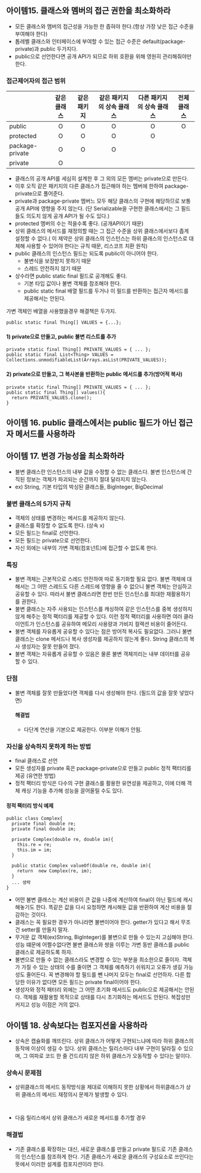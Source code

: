 ## 아이템15. 클래스와 멤버의 접근 권한을 최소화하라
- 모든 클래스와 멤버의 접근성을 가능한 한 좁혀야 한다.(항상 가장 낮은 접근 수준을 부여해야 한다)
- 톱레벨 클래스와 인터페이스에 부여할 수 있는 접근 수준은 default(package-private)과 public 두가지다. 
- public으로 선언한다면 공개 API가 되므로 하위 호환을 위해 영원히 관리해줘야만 한다.

### 접근제어자의 접근 범위
|         |   같은 클래스  | 같은 패키지 | 같은 패키지의 상속 클래스 | 다른 패키지의 상속 클래스 | 전체 클래스 |
| --- | :---: | :---: | :---:  |  :---:  |  :---:  |
| public  |  O | O | O | O | O |
| protected | O | O | O | O |  |
| package-private | O | O | O | |  | 
| private | O | |  |  |  |


- 클래스의 공개 API를 세심히 설계한 후 그 외의 모든 멤버는 private으로 만든다.
- 이후 오직 같은 패키지의 다른 클래스가 접근해야 하는 멤버에 한하여 package-private으로 풀어준다.
- private과 package-private 멤버느 모두 해당 클래스의 구현에 해당하므로 보통 공개 API에 영향을 주지 않는다. (단 Serializable을 구현한 클래스에서는 그 필드들도 의도치 않게 공개 API가 될 수도 있다.)
- protected 멤버의 수는 적을수록 좋다. (공개API이기 때문)
- 상위 클래스의 메서드를 재정의할 때는 그 접근 수준을 상위 클래스에서보다 좁게 설정할 수 없다.( 이 제약은 상위 클래스의 인스턴스는 하위 클래스의 인스턴스로 대체해 사용할 수 있어야 한다는 규칙 때문, 리스코프 치환 원칙)
- public 클래스의 인스턴스 필드는 되도록 public이 아니어야 한다.
  - 불변식을 보장받지 못하기 때문
  - 스레드 안전하지 않기 때문
- 상수라면 public static final 필드로 공개해도 좋다.
  - 기본 타입 값이나 불변 객체를 참조해야 한다. 
  - public static final 배열 필드를 두거나 이 필드를 반환하는 접근자 메서드를 제공해서는 안된다.

가변 객체인 배열을 사용했을경우 해결책은 두가지.
```
public static final Thing[] VALUES = {...};
```

#### 1) private으로 만들고, public 불변 리스트를 추가
```
private static final Thing[] PRIVATE_VALUES = { ... };
public static final List<Thing> VALUES = Collections.unmodifiableList(Arrays.asList(PRIVATE_VALUES));
```

#### 2) private으로 만들고, 그 복사본을 반환하는 public 메서드를 추가(방어적 복사)
```
private static final Thing[] PRIVATE_VALUES = { ... };
public static final Thing[] values(){
  return PRIVATE_VALUES.clone();
}
```


## 아이템 16. public 클래스에서는 public 필드가 아닌 접근자 메서드를 사용하라

## 아이템 17. 변경 가능성을 최소화하라
- 불변 클래스란 인스턴스의 내부 값을 수정할 수 없는 클래스다. 불변 인스턴스에 간직된 정보는 객체가 파괴되는 순간까지 절대 달라지지 않는다.
- ex) String, 기본 타입의 박싱된 클래스들, BigInteger, BigDecimal

### 불변 클래스의 5가지 규칙
- 객체의 상태를 변경하는 메서드를 제공하지 않는다.
- 클래스를 확장할 수 없도록 한다. (상속 x)
- 모든 필드는 final로 선언한다.
- 모든 필드는 private으로 선언한다.
- 자신 외에는 내부의 가변 객체(컴포넌트)에 접근할 수 없도록 한다.


### 특징
- 불변 객체는 근본적으로 스레드 안전하여 따로 동기화할 필요 없다. 불변 객체에 대해서는 그 어떤 스레드도 다른 스레드에 영향을 줄 수 없으니 불변 객체는 안심하고 공유할 수 있다. 따라서 불변 클래스라면 한번 만든 인스턴스를 최대한 재활용하기를 권한다.
- 불변 클래스는 자주 사용되는 인스턴스를 캐싱하여 같은 인스턴스를 중복 생성하지 않게 해주는 정적 팩터리를 제공할 수 있다. 이런 정적 팩터리를 사용하면 여러 클라이언트가 인스턴스를 공유하여 메모리 사용량과 가비지 컬렉션 비용이 줄어든다.
- 불변 객체를 자유롭게 공유할 수 있다는 점은 방어적 복사도 필요없다. 그러니 불변 클래스는 clone 메서드나 복사 생성자를 제공하지 않는게 좋다. String 클래스의 복사 생성자는 잘못 만들어 졌다.
- 불변 객체는 자유롭게 공유할 수 있음은 물론 불변 객체끼리는 내부 데이터를 공유할 수 있다.

### 단점
- 불변 객체를 잘못 만들었다면 객체를 다시 생성해야 한다. (필드의 값을 잘못 넣었다면)
  #### 해결법
  - 다단계 연산을 기본으로 제공한다. 이부분 이해가 안됨.

### 자신을 상속하지 못하게 하는 방법
- final 클래스로 선언
- 모든 생성자를 private 혹은 package-private으로 만들고 public 정적 팩터리를 제공 (유연한 방법)
- 정적 팩터리 방식은 다수의 구현 클래스를 활용한 유연성을 제공하고, 이에 더해 객체 캐싱 기능을 추가해 성능을 끌어올릴 수도 있다.

#### 정적 팩터리 방식 예제
```
public class Complex{
  private final double re;
  private final double im;
  
  private Complex(double re, double im){
    this.re = re;
    this.im = im;
  }
  
  public static Complex valueOf(double re, double im){
    return  new Complex(re, im);
  }
  ... 생략
}

```

- 어떤 불변 클래스는 계산 비용이 큰 값을 나중에 계산하여 final이 아닌 필드에 캐시해놓기도 한다. 똑같은 값을 다시 요청하면 캐시해둔 값을 반환하여 계산 비용을 절감하는 것이다.
- 클래스는 꼭 필요한 경우가 아니라면 불변이어야 한다. getter가 있다고 해서 무조건 setter를 만들지 말자.
- 무거운 값 객체(ex)String, BigInteger)를 불변으로 만들 수 있는지 고심해야 한다. 성능 떄문에 어쩔수없다면 불변 클래스와 쌍을 이루는 가변 동반 클래스를 public 클래스로 제공하도록 하자.
- 불변으로 만들 수 없는 클래스라도 변경할 수 있는 부분을 최소한으로 줄이자. 객체가 가질 수 있는 상태의 수를 줄이면 그 객체를 예측하기 쉬워지고 오류가 생길 가능성도 줄어든다. 꼭 변경해야 할 필드를 뺀 나머지 모두는 final로 선언하자. 다른 합당한 이유가 없다면 모든 필드는 private final이어야 한다.
- 생성자와 정적 패터리 외에는 그 어떤 초기화 메서드도 public으로 제공해서는 안된다. 객체를 재활용할 목적으로 상태를 다시 초기화하는 메서드도 안된다. 복잡성만 커지고 성능 이점은 거의 없다.

## 아이템 18. 상속보다는 컴포지션을 사용하라
- 상속은 캡슐화를 깨뜨린다. 상위 클래스가 어떻게 구현되느냐에 따라 하위 클래스의 동작에 이상이 생길 수 있다. 상위 클래스는 릴리스마다 내부 구현이 달라질 수 있으며, 그 여파로 코드 한 줄 건드리지 않은 하위 클래스가 오동작할 수 있다는 말이다.

### 상속시 문제점
- 상위클래스의 메서드 동작방식을 제대로 이해하지 못한 상황에서 하위클래스가 상위 클래스의 메서드 재정의시 문제가 발생할 수 있다.
```


```
- 다음 릴리스에서 상위 클래스가 새로운 메서드를 추가할 경우


### 해결법
- 기존 클래스를 확장하는 대신, 새로운 클래스를 만들고 private 필드로 기존 클래스의 인스턴스를 참조하게 한다. 기존 클래스가 새로운 클래스의 구성요소로 쓰인다는 뜻에서 이러한 설계를 컴포지션이라 한다.

